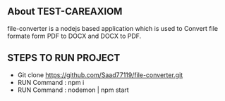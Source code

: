 ## About TEST-CAREAXIOM

file-converter is a nodejs based application which is used to Convert file formate form PDF to DOCX and DOCX to PDF.




## STEPS TO RUN PROJECT
- Git clone https://github.com/Saad77119/file-converter.git
- RUN Command : npm i
- RUN Command : nodemon | npm start